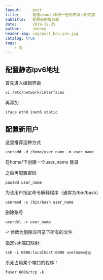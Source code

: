```yaml
---
layout:     post
title:      配置ubuntu系统一些你用得上的内容
subtitle:   配置新的服务器
date:       2019-12-25
author:     Johnny
header-img: img/post_bao_yan.jpg
catalog: true
tags:
    - 杂
---
```


## 配置静态ipv6地址
首先进入编辑界面
```
vi /etc/network/interfaces
```

再添加
```
iface eth0 inet6 static
```

## 配置新用户

这里推荐这种方式

```
useradd -d /home/user_name -m user_name
```
在home/下创建一个user_name 目录

之后再配置密码

```
passwd user_name
```

为该用户指定命令解释程序（通常为/bin/bash）
```
usermod -s /bin/bash user_name
```

删除账号
```
userdel -r user_name
```
-r 参数为删除该目录下所有的文件


指定ssh端口映射:
```
ssh -L 6006:localhost:6006 username@ip
```

杀死占用某个端口的程序：
```
fuser 6006/tcp -k
```
